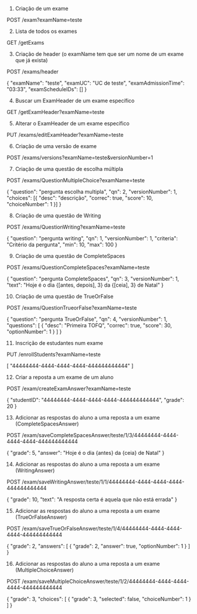 1. Criação de um exame

POST /exam?examName=teste

2. Lista de todos os exames

GET /getExams

3. Criação de header (o examName tem que ser um nome de um exame que já exista)

POST /exams/header

{
  "examName": "teste",
  "examUC": "UC de teste",
  "examAdmissionTime": "03:33",
  "examScheduleIDs": []
}

4. Buscar um ExamHeader de um exame específico

GET /getExamHeader?examName=teste

5. Alterar o ExamHeader de um exame específico

PUT /exams/editExamHeader?examName=teste

6. Criação de uma versão de exame

POST /exams/versions?examName=teste&versionNumber=1

7. Criação de uma questão de escolha múltipla

POST /exams/QuestionMultipleChoice?examName=teste

{
  "question": "pergunta escolha multipla",
  "qn": 2,
  "versionNumber": 1,
  "choices": [{
    "desc": "descrição",
    "correc": true,
    "score": 10,
    "choiceNumber": 1
  }]
}

8. Criação de uma questão de Writing

POST /exams/QuestionWriting?examName=teste

{
  "question": "pergunta writing",
  "qn": 1,
  "versionNumber": 1,
  "criteria": "Critério da pergunta",
  "min": 10,
  "max": 100
}

9. Criação de uma questão de CompleteSpaces

POST /exams/QuestionCompleteSpaces?examName=teste

{
  "question": "pergunta CompleteSpaces",
  "qn": 3,
  "versionNumber": 1,
  "text": "Hoje é o dia {[antes, depois], 3} da {[ceia], 3} de Natal"
}

10. Criação de uma questão de TrueOrFalse

POST /exams/QuestionTrueorFalse?examName=teste

{
  "question": "pergunta TrueOrFalse",
  "qn": 4,
  "versionNumber": 1,
  "questions": [
    {
      "desc": "Primeira TOFQ",
      "correc": true,
      "score": 30,
      "optionNumber": 1
    }
  ]
}

11. Inscrição de estudantes num  exame

PUT /enrollStudents?examName=teste

[
  "44444444-4444-4444-4444-444444444444"
]

12. Criar a reposta a um exame de um aluno

POST /exam/createExamAnswer?examName=teste

{
  "studentID": "44444444-4444-4444-4444-444444444444",
  "grade": 20
}

13. Adicionar as respostas do aluno a uma reposta a um exame (CompleteSpacesAnswer)

POST /exam/saveCompleteSpacesAnswer/teste/1/3/44444444-4444-4444-4444-444444444444

{
  "grade": 5,
  "answer": "Hoje é o dia {antes} da {ceia} de Natal"
}

14. Adicionar as respostas do aluno a uma reposta a um exame (WritingAnswer)

POST /exam/saveWritingAnswer/teste/1/1/44444444-4444-4444-4444-444444444444

{
  "grade": 10,
  "text": "A resposta certa é aquela que não está errada"
}

15. Adicionar as respostas do aluno a uma reposta a um exame (TrueOrFalseAnswer)

POST /exam/saveTrueOrFalseAnswer/teste/1/4/44444444-4444-4444-4444-444444444444

{
  "grade": 2,
  "answers": [
    {
      "grade": 2,
      "answer": true,
      "optionNumber": 1
    }
  ]
}

16. Adicionar as respostas do aluno a uma reposta a um exame (MultipleChoiceAnswer)

POST /exam/saveMultipleChoiceAnswer/teste/1/2/44444444-4444-4444-4444-444444444444

{
  "grade": 3,
  "choices": [
    {
      "grade": 3,
      "selected": false,
      "choiceNumber": 1
    }
  ]
}
